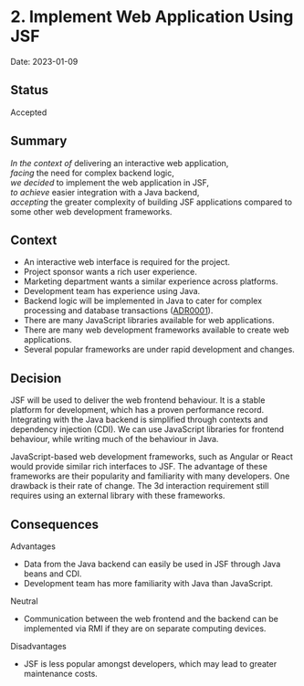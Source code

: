 # 2. Implement Web Application Using JSF

Date: 2023-01-09

## Status

Accepted

## Summary

*In the context of* delivering an interactive web application,  
*facing* the need for complex backend logic,  
*we decided* to implement the web application in JSF,  
*to achieve* easier integration with a Java backend,  
*accepting* the greater complexity of building JSF applications compared to some other web development frameworks.

## Context

- An interactive web interface is required for the project.
- Project sponsor wants a rich user experience.
- Marketing department wants a similar experience across platforms.
- Development team has experience using Java.
- Backend logic will be implemented in Java to cater for complex processing and database transactions ([ADR0001](0001-independent-business-logic.md)).
- There are many JavaScript libraries available for web applications.
- There are many web development frameworks available to create web applications.
- Several popular frameworks are under rapid development and changes.

## Decision

JSF will be used to deliver the web frontend behaviour.
It is a stable platform for development, which has a proven performance record.
Integrating with the Java backend is simplified through contexts and dependency injection (CDI).
We can use JavaScript libraries for frontend behaviour, while writing much of the behaviour in Java.

JavaScript-based web development frameworks, such as Angular or React
would provide similar rich interfaces to JSF.
The advantage of these frameworks are their popularity and familiarity with many developers.
One drawback is their rate of change.
The 3d interaction requirement still requires using an external library with these frameworks.

## Consequences

Advantages
- Data from the Java backend can easily be used in JSF through Java beans and CDI.
- Development team has more familiarity with Java than JavaScript.

Neutral
- Communication between the web frontend and the backend can be implemented via RMI if they are on separate computing devices.

Disadvantages
- JSF is less popular amongst developers, which may lead to greater maintenance costs.

